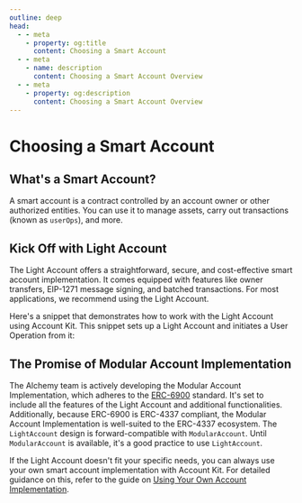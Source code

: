 ```yaml
---
outline: deep
head:
  - - meta
    - property: og:title
      content: Choosing a Smart Account
  - - meta
    - name: description
      content: Choosing a Smart Account Overview
  - - meta
    - property: og:description
      content: Choosing a Smart Account Overview
---
```


# Choosing a Smart Account

## What's a Smart Account?

A smart account is a contract controlled by an account owner or other authorized entities. You can use it to manage assets, carry out transactions (known as `userOps`), and more.

## Kick Off with Light Account

The Light Account offers a straightforward, secure, and cost-effective smart account implementation. It comes equipped with features like owner transfers, EIP-1271 message signing, and batched transactions. For most applications, we recommend using the Light Account.

Here's a snippet that demonstrates how to work with the Light Account using Account Kit. This snippet sets up a Light Account and initiates a User Operation from it:

<!--@include: ../../getting-started.md{56,68}-->

## The Promise of Modular Account Implementation

The Alchemy team is actively developing the Modular Account Implementation, which adheres to the [ERC-6900](https://eips.ethereum.org/EIPS/eip-6900) standard. It's set to include all the features of the Light Account and additional functionalities. Additionally, because ERC-6900 is ERC-4337 compliant, the Modular Account Implementation is well-suited to the ERC-4337 ecosystem. The `LightAccount` design is forward-compatible with `ModularAccount`. Until `ModularAccount` is available, it's a good practice to use `LightAccount`.

If the Light Account doesn't fit your specific needs, you can always use your own smart account implementation with Account Kit. For detailed guidance on this, refer to the guide on [Using Your Own Account Implementation](/smart-accounts/accounts/using-your-own).
